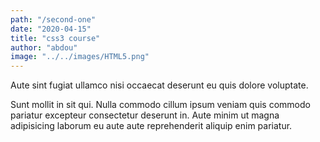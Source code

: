 ```yaml
---
path: "/second-one"
date: "2020-04-15"
title: "css3 course"
author: "abdou"
image: "../../images/HTML5.png"
---
```


Aute sint fugiat ullamco nisi occaecat deserunt eu quis dolore voluptate.

Sunt mollit in sit qui. Nulla commodo cillum ipsum veniam quis commodo pariatur excepteur consectetur deserunt in. Aute minim ut magna adipisicing laborum eu aute aute reprehenderit aliquip enim pariatur.
